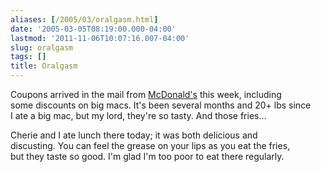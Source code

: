 ```yaml
---
aliases: [/2005/03/oralgasm.html]
date: '2005-03-05T08:19:00.000-04:00'
lastmod: '2011-11-06T10:07:16.007-04:00'
slug: oralgasm
tags: []
title: Oralgasm
---
```


  
Coupons arrived in the mail from
[McDonald's](http://www.livejournal.com/users/miss_mcdonald/ "unhealthy
fixation" ) this week, including  
some discounts on big macs. It's been several months and 20+ lbs since  
I ate a big mac, but my lord, they're so tasty. And those fries...  

  
  

  
Cherie and I ate lunch there today; it was both delicious and  
discusting. You can feel the grease on your lips as you eat the fries,  
but they taste so good. I'm glad I'm too poor to eat there regularly.  

